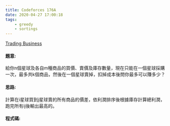 ```yaml
---
title: Codeforces 176A
date: 2020-04-27 17:00:18
tags:
    - greedy
    - sortings
---
```

[Trading Business](https://codeforces.com/problemset/problem/176/A)


#### 題意:
給你n個星球及各自m種商品的買價、賣價及庫存數量，現在只能在一個星球採購一次，最多共k個商品，然後在一個星球賣掉，扣掉成本後問你最多可以賺多少？
<!-- more -->
#### 思路:
計算在i星球買到j星球賣的所有商品的價差，依利潤排序後根據庫存計算總利潤，跑完所有ij後輸出最高的。

#### 程式碼:
<script src="https://gist.github.com/Daviswww/a091d508a0bf4212e112d56100d4c37b.js"></script>